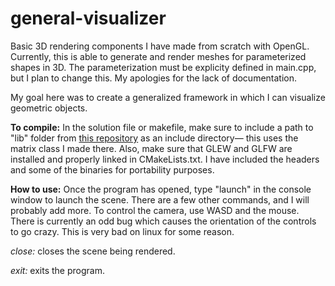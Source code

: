 # general-visualizer
Basic 3D rendering components I have made from scratch with OpenGL. Currently, this is able to generate and render meshes for parameterized shapes in 3D. The parameterization must be explicity defined in main.cpp, but I plan to change this.  My apologies for the lack of documentation.

My goal here was to create a generalized framework in which I can visualize geometric objects.     

**To compile:** In the solution file or makefile, make sure to include a path to "lib" folder from [this repository](https://github.com/ebajec/linear-algebra) as an include directory— this uses the matrix class I made there.  Also, make sure that GLEW and GLFW are installed and properly linked in CMakeLists.txt. I have included the headers and some of the binaries for portability purposes.

**How to use:** Once the program has opened, type "launch" in the console window to launch the scene. There are a few other commands, and I will probably add more.  To control the camera, use WASD and the mouse.  There is currently an odd bug which causes the orientation of the controls to go crazy.  This is very bad on linux for some reason.  

*close:* closes the scene being rendered.

*exit:* exits the program.
